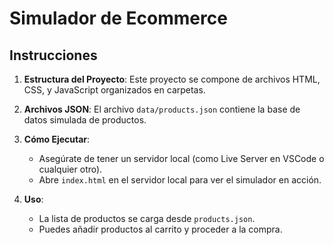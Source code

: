# Simulador de Ecommerce

## Instrucciones

1. **Estructura del Proyecto**: Este proyecto se compone de archivos HTML, CSS, y JavaScript organizados en carpetas.

2. **Archivos JSON**: El archivo `data/products.json` contiene la base de datos simulada de productos.

3. **Cómo Ejecutar**:
   - Asegúrate de tener un servidor local (como Live Server en VSCode o cualquier otro).
   - Abre `index.html` en el servidor local para ver el simulador en acción.

4. **Uso**:
   - La lista de productos se carga desde `products.json`.
   - Puedes añadir productos al carrito y proceder a la compra.


